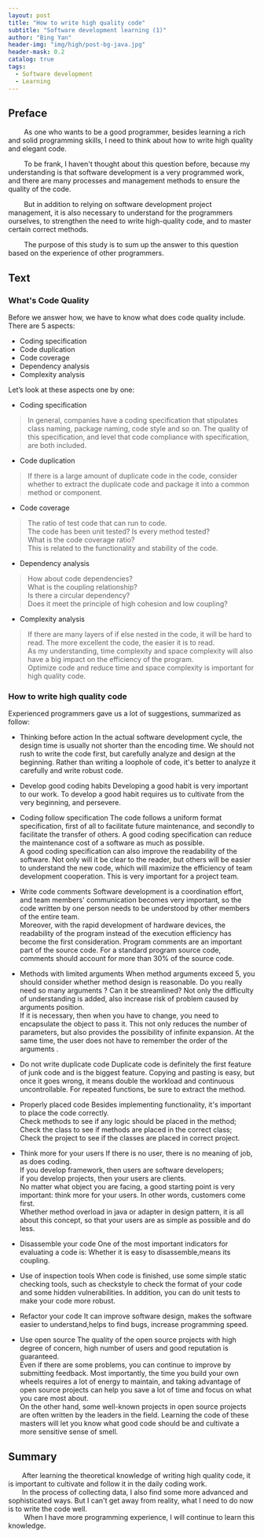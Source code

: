 ```yaml
---
layout: post
title: "How to write high quality code"
subtitle: "Software development learning (1)"
author: "Bing Yan"
header-img: "img/high/post-bg-java.jpg"
header-mask: 0.2
catalog: true
tags:
  - Software development
  - Learning
---
```


## Preface

&ensp;&ensp;&ensp;&ensp; As one who wants to be a good programmer, besides learning a rich and solid programming skills, I need to think about how to write high quality and elegant code.<br/>

&ensp;&ensp;&ensp;&ensp; To be frank, I haven't thought about this question before, because my understanding is that software development is a very programmed work, and there are many processes and management methods to ensure the quality of the code.<br/>

&ensp;&ensp;&ensp;&ensp; But in addition to relying on software development project management, it is also necessary to understand for the programmers ourselves, to strengthen the need to write high-quality code, and to master certain correct methods.<br/>

&ensp;&ensp;&ensp;&ensp; The purpose of this study is to sum up the answer to this question based on the experience of other programmers.


## Text

### What's Code Quality

Before we answer how, we have to know what does code quality include. <br/>
There are 5 aspects: <br/>

*   Coding specification
*   Code duplication
*   Code coverage
*   Dependency analysis
*   Complexity analysis

Let’s look at these aspects one by one: <br/>

*   Coding specification
>In general, companies have a coding specification that stipulates class naming, package naming, code style and so on. The quality of this specification, and level that code compliance with specification, are both included.

*   Code duplication
>If there is a large amount of duplicate code in the code, consider whether to extract the duplicate code and package it into a common method or component.

*   Code coverage
> The ratio of test code that can run to code. <br/>
The code has been unit tested? Is every method tested? <br/>
What is the code coverage ratio? <br/>
This is related to the functionality and stability of the code.

*   Dependency analysis
>How about code dependencies? <br/>
What is the coupling relationship? <br/>
Is there a circular dependency?<br/>
Does it meet the principle of high cohesion and low coupling?

*   Complexity analysis
> If there are many layers of if else nested in the code, it will be hard to read. The more excellent the code, the easier it is to read. <br/>
As my understanding, time complexity and space complexity will also have a big impact on the efficiency of the program.<br/>
Optimize code and reduce time and space complexity is important for high quality code.

### How to write high quality code

Experienced programmers gave us a lot of suggestions, summarized as follow:

*   Thinking before action
In the actual software development cycle, the design time is usually not shorter than the encoding time. We should not rush to write the code first, but carefully analyze and design at the beginning. Rather than writing a loophole of code, it's better to analyze it carefully and write robust code.

*   Develop good coding habits
Developing a good habit is very important to our work. To develop a good habit requires us to cultivate from the very beginning, and persevere.

*   Coding follow specification
The code follows a uniform format specification, first of all to facilitate future maintenance, and secondly to facilitate the transfer of others. A good coding specification can reduce the maintenance cost of a software as much as possible. <br/>
A good coding specification can also improve the readability of the software. Not only will it be clear to the reader, but others will be easier to understand the new code, which will maximize the efficiency of team development cooperation. This is very important for a project team. 

*   Write code comments
Software development is a coordination effort, and team members' communication becomes very important, so the code written by one person needs to be understood by other members of the entire team. <br/>
Moreover, with the rapid development of hardware devices, the readability of the program instead of the execution efficiency has become the first consideration. Program comments are an important part of the source code. For a standard program source code, comments should account for more than 30% of the source code.

*   Methods with limited arguments
When method arguments exceed 5, you should consider whether method design is reasonable. Do you really need so many arguments ? Can it be streamlined? Not only the difficulty of understanding is added, also increase risk of problem caused by arguments position. <br/>
If it is necessary, then when you have to change, you need to encapsulate the object to pass it. This not only reduces the number of parameters, but also provides the possibility of infinite expansion. At the same time, the user does not have to remember the order of the arguments .

*   Do not write duplicate code
Duplicate code is definitely the first feature of junk code and is the biggest feature. Copying and pasting is easy, but once it goes wrong, it means double the workload and continuous uncontrollable. For repeated functions, be sure to extract the method.

*   Properly placed code
Besides implementing functionality, it's important to place the code correctly. <br/>
Check methods to see if any logic should be placed in the method;  <br/>
Check the class to see if methods are placed in the correct class;  <br/>
Check the project to see if the classes are placed in correct project.

*   Think more for your users
If there is no user, there is no meaning of job, as does coding.<br/>
If you develop framework, then users are software developers; <br/>
if you develop projects, then your users are clients.<br/>
No matter what object you are facing, a good starting point is very important: think more for your users. In other words, customers come first.<br/>
Whether method overload in java or adapter in design pattern, it is all about this concept, so that your users are as simple as possible and do less.

*   Disassemble your code
One of the most important indicators for evaluating a code is: Whether it is easy to disassemble,means  its coupling.

*   Use of inspection tools
When code is finished, use some simple static checking tools, such as checkstyle to check the format of your code and some hidden vulnerabilities. In addition, you can do unit tests to make your code more robust.

*   Refactor your code
It can improve software design, makes the software easier to understand,helps to find bugs, increase programming speed.

*   Use open source
The quality of the open source projects with high degree of concern, high number of users and good reputation is guaranteed.<br/>
Even if there are some problems, you can continue to improve by submitting feedback. Most importantly, the time you build your own wheels requires a lot of energy to maintain, and taking advantage of open source projects can help you save a lot of time and focus on what you care most about.<br/>
On the other hand, some well-known projects in open source projects are often written by the leaders in the field. Learning the code of these masters will let you know what good code should be and cultivate a more sensitive sense of smell.<br/>

## Summary

&ensp;&ensp;&ensp;&ensp;After learning the theoretical knowledge of writing high quality code, it is important to cultivate and follow it in the daily coding work.<br/>
&ensp;&ensp;&ensp;&ensp;In the process of collecting data, I also find some more advanced and sophisticated ways. But I can't get away from reality, what I need to do now is to write the code well.<br/>
&ensp;&ensp;&ensp;&ensp; When I have more programming experience, I will continue to learn this knowledge.


